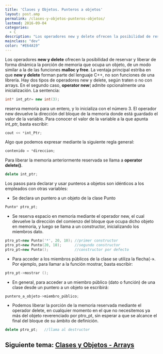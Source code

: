 ```yaml
---
title: 'Clases y Objetos. Punteros a objetos'
layout: post.amp
permalink: /clases-y-objetos-punteros-objetos/
lastmod: 2016-09-04
categories:
  - C
description: "Los operadores new y delete ofrecen la posibilidad de reservar y liberar de forma dinámica la porción de memoria que ocupa un objeto, de un modo similar a la de las funciones malloc y free."
mainclass: "dev"
color: "#E64A19"
---
```


Los operadores **new y delete** ofrecen la posibilidad de reservar y liberar de forma dinámica la porción de memoria que ocupa un objeto, de un modo similar a la de las funciones **malloc y free**. La ventaja principal estriba en que **new y delete** forman parte del lenguaje C++, no son funciones de una librería. Hay dos tipos de operadores new y delete, según traten o no con arrays. En el segundo caso, **operator new**( admite opcionalmente una inicialización. La sentencia:

<!--more-->

```cpp
int* int_ptr= new int(3);
```

reserva memoria para un entero, y lo inicializa con el número 3. El operador new devuelve la dirección del bloque de la memoria donde está guardado el valor de la variable. Para conocer el valor de la variable a la que apunta int_ptr, basta escribir:

```cpp
cout << *int_Ptr;
```

Algo que podemos expresar mediante la siguiente regla general:

```cpp
contenido = *direccion;
```

Para liberar la memoria anteriormente reservada se llama a **operator delete()**.

```cpp
delete int_ptr;
```

Los pasos para declarar y usar punteros a objetos son idénticos a los empleados con otras variables:

- Se declara un puntero a un objeto de la clase Punto

```cpp
Punto* ptro_pt;
```

- Se reserva espacio en memoria mediante el operador new, el cual devuelve la dirección del comienzo del bloque que ocupa dicho objeto en memoria, y luego se llama a un constructor, inicializando los miembros dato.

```cpp
ptro_pt=new Punto('*', 20, 10); //primer constructor
ptro_pt=new Punto(20, 10);      //segundo constructor
ptro_pt=new Punto();            //constructor por defecto
```

- Para acceder a los miembros públicos de la clase se utiliza la flecha(-». Por
ejemplo, para llamar a la función mostrar, basta escribir:

```cpp
ptro_pt->mostrar ();
```

- En general, para acceder a un miembro público (dato o función) de una clase desde un puntero a un objeto se escribirá:

```cpp
puntero_a_objeto->miembro_público;
```

- Podemos liberar la porción de la memoria reservada mediante el operador delete, en cualquier momento en el que no necesitemos ya más del objeto reverenciado por ptro_pt, sin esperar a que se alcance el final del bloque de su ámbito de definición.

```cpp
delete ptro_pt;   //llama al destructor
```

## Siguiente tema: [Clases y Objetos - Arrays][1]

 [1]: https://elbauldelprogramador.com/clases-y-objetos-arrays/
